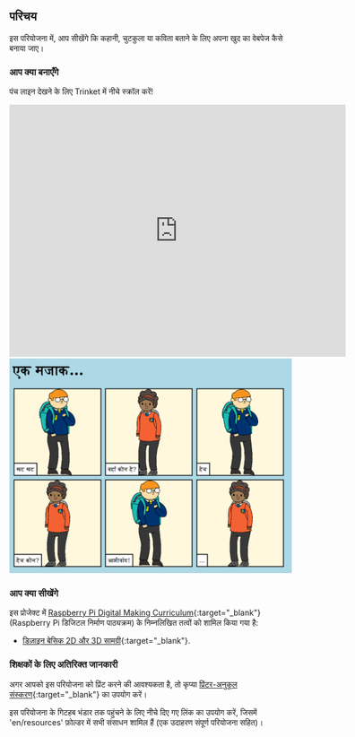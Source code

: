 ## परिचय

इस परियोजना में, आप सीखेंगे कि कहानी, चुटकुला या कविता बताने के लिए अपना खुद का वेबपेज कैसे बनाया जाए।

### आप क्या बनाएँगे

पंच लाइन देखने के लिए Trinket में नीचे स्क्रॉल करें!

<div class="trinket">
  <iframe src="https://trinket.io/embed/html/03006be97d?outputOnly=true&start=result" width="600" height="450" frameborder="0" marginwidth="0" marginheight="0" allowfullscreen>
  </iframe>
  <img src="images/story-final.png">
</div>

### आप क्या सीखेंगे

इस प्रोजेक्ट में [Raspberry Pi Digital Making Curriculum](http://rpf.io/curriculum){:target="_blank"} (Raspberry Pi डिजिटल निर्माण पाठ्यक्रम) के निम्नलिखित तत्वों को शामिल किया गया है:

+ [डिज़ाइन बेसिक 2D और 3D सामग्री](https://www.raspberrypi.org/curriculum/design/creator){:target="_blank"}.

### शिक्षकों के लिए अतिरिक्त जानकारी

अगर आपको इस परियोजना को प्रिंट करने की आवश्यकता है, तो कृप्या [प्रिंटर-अनुकूल संस्करण](https://projects.raspberrypi.org/hi-IN/projects/tell-a-story/print){:target="_blank"} का उपयोग करें।

इस परियोजना के गिटहब भंडार तक पहुंचने के लिए नीचे दिए गए लिंक का उपयोग करें, जिसमें 'en/resources' फ़ोल्डर में सभी संसाधन शामिल हैं (एक उदाहरण संपूर्ण परियोजना सहित)।